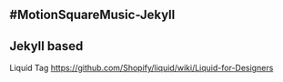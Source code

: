 #MotionSquareMusic-Jekyll
---
Jekyll based
---
Liquid Tag
https://github.com/Shopify/liquid/wiki/Liquid-for-Designers
